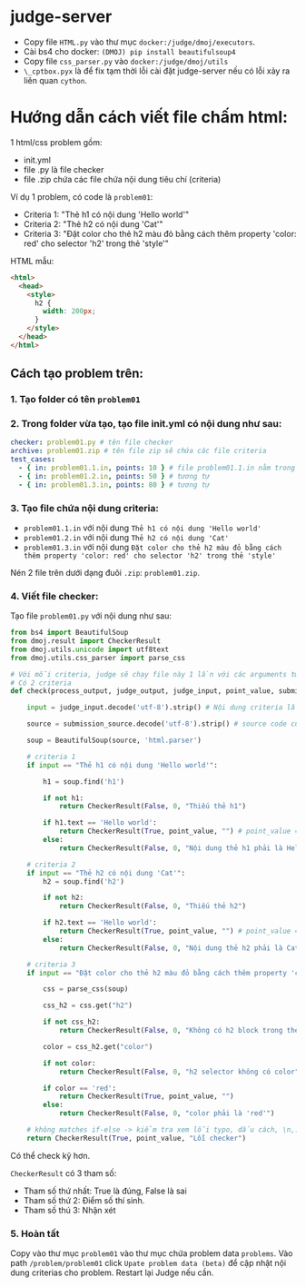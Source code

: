 # judge-server

- Copy file `HTML.py` vào thư mục `docker:/judge/dmoj/executors`.
- Cài bs4 cho docker: `(DMOJ) pip install beautifulsoup4`
- Copy file `css_parser.py` vào `docker:/judge/dmoj/utils`
- `\_cptbox.pyx` là để fix tạm thời lỗi cài đặt judge-server nếu có lỗi xảy ra liên quan `cython`.

# Hướng dẫn cách viết file chấm html:

1 html/css problem gồm:

- init.yml
- file .py là file checker
- file .zip chứa các file chứa nội dung tiêu chí (criteria)

Ví dụ 1 problem, có code là `problem01`:

- Criteria 1: "Thẻ h1 có nội dung 'Hello world'"
- Criteria 2: "Thẻ h2 có nội dung 'Cat'"
- Criteria 3: "Đặt color cho thẻ h2 màu đỏ bằng cách thêm property 'color: red' cho selector 'h2' trong thẻ 'style'"

HTML mẫu:

```html
<html>
  <head>
    <style>
      h2 {
        width: 200px;
      }
    </style>
  </head>
</html>
```

## Cách tạo problem trên:

### 1. Tạo folder có tên `problem01`

### 2. Trong folder vừa tạo, tạo file init.yml có nội dung như sau:

```yml
checker: problem01.py # tên file checker
archive: problem01.zip # tên file zip sẽ chứa các file criteria
test_cases:
  - { in: problem01.1.in, points: 10 } # file problem01.1.in nằm trong file zip chứa nội dung criteria 1
  - { in: problem01.2.in, points: 50 } # tương tự
  - { in: problem01.3.in, points: 80 } # tương tự
```

### 3. Tạo file chứa nội dung criteria:

- `problem01.1.in` với nội dung `Thẻ h1 có nội dung 'Hello world'`
- `problem01.2.in` với nội dung `Thẻ h2 có nội dung 'Cat'`
- `problem01.3.in` với nội dung `Đặt color cho thẻ h2 màu đỏ bằng cách thêm property 'color: red' cho selector 'h2' trong thẻ 'style'`

Nén 2 file trên dưới dạng đuôi `.zip`: `problem01.zip`.

### 4. Viết file checker:

Tạo file `problem01.py` với nội dung như sau:

```python
from bs4 import BeautifulSoup
from dmoj.result import CheckerResult
from dmoj.utils.unicode import utf8text
from dmoj.utils.css_parser import parse_css

# Với mỗi criteria, judge sẽ chạy file này 1 lần với các arguments tương ứng với criteria đó
# Có 2 criteria
def check(process_output, judge_output, judge_input, point_value, submission_source, **kwargs):

    input = judge_input.decode('utf-8').strip() # Nội dung criteria lấy từ file problem01.<number>.in

    source = submission_source.decode('utf-8').strip() # source code của học viên

    soup = BeautifulSoup(source, 'html.parser')

    # criteria 1
    if input == "Thẻ h1 có nội dung 'Hello world'":

        h1 = soup.find('h1')

        if not h1:
            return CheckerResult(False, 0, "Thiếu thẻ h1")

        if h1.text == 'Hello world':
            return CheckerResult(True, point_value, "") # point_value = 10
        else:
            return CheckerResult(False, 0, "Nội dung thẻ h1 phải là Hello world")

    # criteria 2
    if input == "Thẻ h2 có nội dung 'Cat'":
        h2 = soup.find('h2')

        if not h2:
            return CheckerResult(False, 0, "Thiếu thẻ h2")

        if h2.text == 'Hello world':
            return CheckerResult(True, point_value, "") # point_value = 50
        else:
            return CheckerResult(False, 0, "Nội dung thẻ h2 phải là Cat")

    # criteria 3
    if input == "Đặt color cho thẻ h2 màu đỏ bằng cách thêm property 'color: red' cho selector 'h2' trong thẻ 'style'":

        css = parse_css(soup)

        css_h2 = css.get("h2")

        if not css_h2:
            return CheckerResult(False, 0, "Không có h2 block trong thẻ style")

        color = css_h2.get("color")

        if not color:
            return CheckerResult(False, 0, "h2 selector không có color")

        if color == 'red':
            return CheckerResult(True, point_value, "")
        else:
            return CheckerResult(False, 0, "color phải là 'red'")

    # không matches if-else -> kiểm tra xem lỗi typo, dấu cách, \n,...
    return CheckerResult(True, point_value, "Lỗi checker")
```

Có thể check kỹ hơn.

`CheckerResult` có 3 tham số:

- Tham số thứ nhất: True là đúng, False là sai
- Tham số thứ 2: Điểm số thí sinh.
- Tham số thú 3: Nhận xét

### 5. Hoàn tất

Copy vào thư mục `problem01` vào thư mục chứa problem data `problems`.
Vào path `/problem/problem01` click `Upate problem data (beta)` để cập nhật nội dung criterias cho problem.
Restart lại Judge nếu cần.
